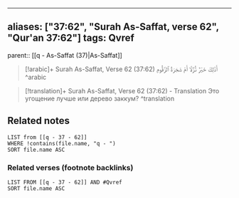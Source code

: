 
---
aliases: ["37:62", "Surah As-Saffat, verse 62", "Qur'an 37:62"]
tags: Qvref
---

parent:: [[q - As-Saffat (37)|As-Saffat]]

> [!arabic]+ Surah As-Saffat, Verse 62 (37:62)
> <span class="quran-arabic">أَذَٰلِكَ خَيْرٌ نُّزُلًا أَمْ شَجَرَةُ ٱلزَّقُّومِ</span>
^arabic

> [!translation]+ Surah As-Saffat, Verse 62 (37:62) - Translation
> Это угощение лучше или дерево заккум?
^translation



## Related notes
```dataview
LIST from [[q - 37 - 62]]
WHERE !contains(file.name, "q - ")
SORT file.name ASC
```

### Related verses (footnote backlinks)
```dataview
LIST FROM [[q - 37 - 62]] AND #Qvref
SORT file.name ASC
```

